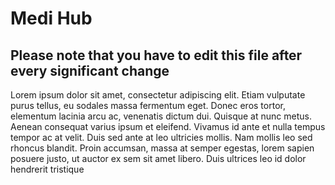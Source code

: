 # Medi Hub

## Please note that you have to edit this file after every significant change

Lorem ipsum dolor sit amet, consectetur adipiscing elit. Etiam vulputate purus tellus, eu sodales massa fermentum eget. Donec eros tortor, elementum lacinia arcu ac, venenatis dictum dui. Quisque at nunc metus. Aenean consequat varius ipsum et eleifend. Vivamus id ante et nulla tempus tempor ac at velit. Duis sed ante at leo ultricies mollis. Nam mollis leo sed rhoncus blandit. Proin accumsan, massa at semper egestas, lorem sapien posuere justo, ut auctor ex sem sit amet libero. Duis ultrices leo id dolor hendrerit tristique
